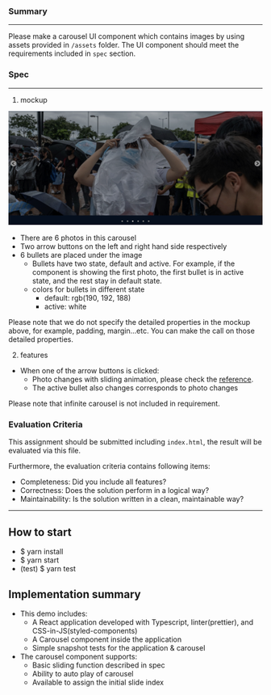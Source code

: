### Summary

---

Please make a carousel UI component which contains images by using assets provided in `/assets` folder.
The UI component should meet the requirements included in `spec` section.

### Spec

---

1. mockup

![mockup](https://raw.githubusercontent.com/taylrj/assignment-frontend/main/assets/mockup.png)

- There are 6 photos in this carousel
- Two arrow buttons on the left and right hand side respectively
- 6 bullets are placed under the image
  - Bullets have two state, default and active. For example, if the component is showing the first photo, the first bullet is in active state, and the rest stay in default state.
  - colors for bullets in different state
    - default: rgb(190, 192, 188)
    - active: white

Please note that we do not specify the detailed properties in the mockup above, for example, padding, margin...etc.
You can make the call on those detailed properties.

2. features

- When one of the arrow buttons is clicked:
  - Photo changes with sliding animation, please check the [reference](https://www.twreporter.org/photography).
  - The active bullet also changes corresponds to photo changes

Please note that infinite carousel is not included in requirement.

### Evaluation Criteria

This assignment should be submitted including `index.html`, the result will be evaluated via this file.

Furthermore, the evaluation criteria contains following items:
- Completeness: Did you include all features?
- Correctness: Does the solution perform in a logical way?
- Maintainability: Is the solution written in a clean, maintainable way?

---

## How to start
 * $ yarn install
 * $ yarn start
 * (test) $ yarn test 

## Implementation summary
 * This demo includes:
   * A React application developed with Typescript, linter(prettier), and CSS-in-JS(styled-components)
   * A Carousel component inside the application
   * Simple snapshot tests for the application & carousel
 * The carousel component supports:
   * Basic sliding function described in spec
   * Ability to auto play of carousel
   * Available to assign the initial slide index
 
